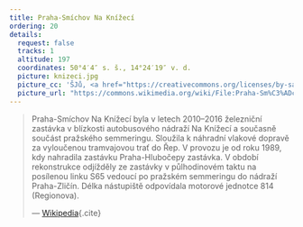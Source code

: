 ```yaml
---
title: Praha-Smíchov Na Knížecí
ordering: 20
details:
  request: false
  tracks: 1
  altitude: 197
  coordinates: 50°4′4″ s. š., 14°24′19″ v. d.
  picture: knizeci.jpg
  picture_cc: 'ŠJů, <a href="https://creativecommons.org/licenses/by-sa/3.0">CC BY-SA 3.0</a>'
  picture_url: "https://commons.wikimedia.org/wiki/File:Praha-Sm%C3%ADchov,_Na_Kn%C3%AD%C5%BEec%C3%AD,_Regionova.jpg"
---
```


> Praha-Smíchov Na Knížecí byla v letech 2010–2016 železniční zastávka v blízkosti autobusového nádraží Na Knížecí
> a současně součást pražského semmeringu.
> Sloužila k náhradní vlakové dopravě za vyloučenou tramvajovou trať do Řep. 
> V provozu je od roku 1989, kdy nahradila zastávku Praha-Hlubočepy zastávka.
> V období rekonstrukce odjížděly ze zastávky v půlhodinovém taktu na posílenou linku S65 vedoucí po pražském semmeringu do nádraží Praha-Zličín.
> Délka nástupiště odpovídala motorové jednotce 814 (Regionova).
>
> — [Wikipedia](https://cs.wikipedia.org/wiki/Praha-Sm%C3%ADchov_Na_Kn%C3%AD%C5%BEec%C3%AD){.cite}
